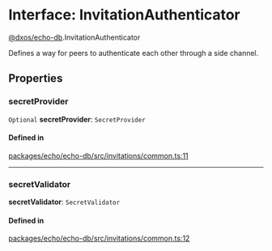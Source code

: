 # Interface: InvitationAuthenticator

[@dxos/echo-db](../modules/dxos_echo_db.md).InvitationAuthenticator

Defines a way for peers to authenticate each other through a side channel.

## Properties

### secretProvider

 `Optional` **secretProvider**: `SecretProvider`

#### Defined in

[packages/echo/echo-db/src/invitations/common.ts:11](https://github.com/dxos/dxos/blob/db8188dae/packages/echo/echo-db/src/invitations/common.ts#L11)

___

### secretValidator

 **secretValidator**: `SecretValidator`

#### Defined in

[packages/echo/echo-db/src/invitations/common.ts:12](https://github.com/dxos/dxos/blob/db8188dae/packages/echo/echo-db/src/invitations/common.ts#L12)

